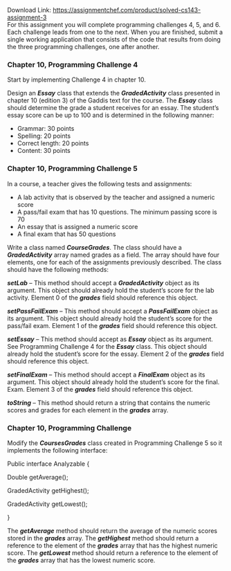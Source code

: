 Download Link: https://assignmentchef.com/product/solved-cs143-assignment-3
<br>
For this assignment you will complete programming challenges 4, 5, and 6. Each challenge leads from one to the next. When you are finished, submit a single working application that consists of the code that results from doing the three programming challenges, one after another.

<h3>Chapter 10, Programming Challenge 4</h3>

Start by implementing Challenge 4 in chapter 10.

Design an <strong><em>Essay</em></strong> class that extends the <strong><em>GradedActivity</em></strong> class presented in chapter 10 (edition 3) of the Gaddis text for the course. The <strong><em>Essay</em></strong> class should determine the grade a student receives for an essay. The student’s essay score can be up to 100 and is determined in the following manner:

<ul>

 <li>Grammar: 30 points</li>

 <li>Spelling: 20 points</li>

 <li>Correct length: 20 points</li>

 <li>Content: 30 points</li>

</ul>

<h3>Chapter 10, Programming Challenge 5</h3>

In a course, a teacher gives the following tests and assignments:

<ul>

 <li>A lab activity that is observed by the teacher and assigned a numeric score</li>

 <li>A pass/fail exam that has 10 questions. The minimum passing score is 70</li>

 <li>An essay that is assigned a numeric score</li>

 <li>A final exam that has 50 questions</li>

</ul>

Write a class named <strong><em>CourseGrades</em></strong>. The class should have a <strong><em>GradedActivity</em></strong> array named grades as a field. The array should have four elements, one for each of the assignments previously described. The class should have the following methods:

<strong><em>setLab</em></strong> – This method should accept a <strong><em>GradedActivity</em></strong> object as its argument. This object should already hold the student’s score for the lab activity. Element 0 of the <strong><em>grades</em></strong> field should reference this object.

<strong><em>setPassFailExam</em></strong> – This method should accept a <strong><em>PassFailExam</em></strong> object as its argument. This object should already hold the student’s score for the pass/fail exam. Element 1 of the <strong><em>grades</em></strong> field should reference this object.

<strong><em>setEssay</em></strong> – This method should accept as <strong><em>Essay</em></strong> object as its argument. See Programming Challenge 4 for the <strong><em>Essay</em></strong> class. This object should already hold the student’s score for the essay. Element 2 of the <strong><em>grades</em></strong> field should reference this object.

<strong><em>setFinalExam</em></strong> – This method should accept a <strong><em>FinalExam</em></strong> object as its argument. This object should already hold the student’s score for the final. Exam. Element 3 of the <strong><em>grades</em></strong> field should reference this object.

<strong><em>toString</em></strong> – This method should return a string that contains the numeric scores and grades for each element in the <strong><em>grades</em></strong> array.

<h3>Chapter 10, Programming Challenge</h3>

Modify the <strong><em>CoursesGrades</em></strong> class created in Programming Challenge 5 so it implements the following interface:

Public interface Analyzable {

Double getAverage();

GradedActivity getHighest();

GradedActivity getLowest();

}

The <strong><em>getAverage</em></strong> method should return the average of the numeric scores stored in the <strong><em>grades</em></strong> array. The <strong><em>getHighest</em></strong> method should return a reference to the element of the <strong><em>grades</em></strong> array that has the highest numeric score. The <strong><em>getLowest</em></strong> method should return a reference to the element of the <strong><em>grades</em></strong> array that has the lowest numeric score.